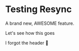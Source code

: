 <!--
repository: https://github.com/philip-gai/announcement-drafter-demo
category: announcements
-->

# Testing Resync

A brand new, AWESOME feature.

Let's see how this goes

I forgot the header 🙈
